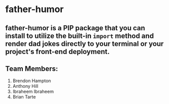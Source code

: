 # father-humor 

##  father-humor is a PIP package that you can install to utilize the built-in `import` method and render dad jokes directly to your terminal or your project's front-end deployment.

## Team Members:
1. Brendon Hampton
2. Anthony Hill
3. Ibraheem Ibraheem
4. Brian Tarte
